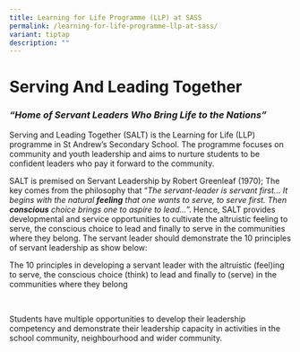 ```yaml
---
title: Learning for Life Programme (LLP) at SASS
permalink: /learning-for-life-programme-llp-at-sass/
variant: tiptap
description: ""
---
```

<h1><strong>Serving And Leading Together</strong></h1>
<h3><em>“Home of Servant Leaders Who Bring Life to the Nations”</em></h3>
<p>Serving and Leading Together (SALT) is the Learning for Life (LLP) programme
in St Andrew’s Secondary School. The programme focuses on community and
youth leadership and aims to nurture students to be confident leaders who
pay it forward to the community.</p>
<p></p>
<p>SALT is premised on Servant Leadership by Robert Greenleaf (1970); The
key comes from the philosophy that “<em>The servant-leader is servant first… It begins with the natural </em><strong><em>feeling</em></strong><em> that one wants to serve, to serve first. Then </em><strong><em>conscious</em></strong><em> choice brings one to aspire to lead…</em>”.
Hence, SALT provides developmental and service opportunities to cultivate
the altruistic feeling to serve, the conscious choice to lead and finally
to serve in the communities where they belong. The servant leader should
demonstrate the 10 principles of servant leadership as show below:</p>
<p></p>
<p></p>
<p>The 10 principles in developing a servant leader with the altruistic (feel)ing
to serve, the conscious choice (think) to lead and finally to (serve) in
the communities where they belong</p>
<p>&nbsp;</p>
<p>Students have multiple opportunities to develop their leadership competency
and demonstrate their leadership capacity in activities in the school community,
neighbourhood and wider community.</p>
<p></p>